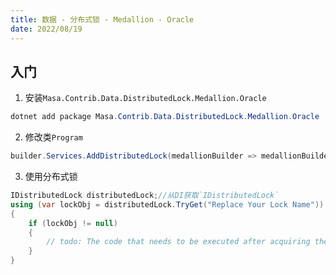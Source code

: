 ```yaml
---
title: 数据 - 分布式锁 - Medallion - Oracle
date: 2022/08/19
---
```


## 入门

1. 安装`Masa.Contrib.Data.DistributedLock.Medallion.Oracle`

``` powershell
dotnet add package Masa.Contrib.Data.DistributedLock.Medallion.Oracle
```

2. 修改类`Program`

``` C#
builder.Services.AddDistributedLock(medallionBuilder => medallionBuilder.UseOracle("Data Source=MyOracleDB;Integrated Security=yes;"));
```

3. 使用分布式锁

``` C#
IDistributedLock distributedLock;//从DI获取`IDistributedLock`
using (var lockObj = distributedLock.TryGet("Replace Your Lock Name"))
{
    if (lockObj != null)
    {
        // todo: The code that needs to be executed after acquiring the distributed lock
    }
}
```